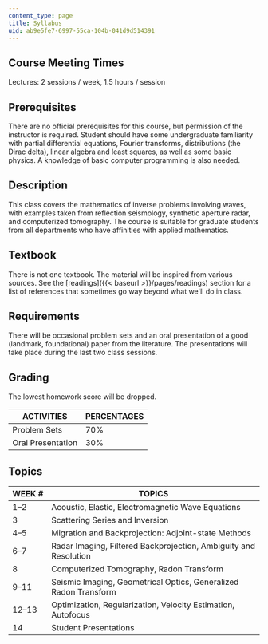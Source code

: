 ```yaml
---
content_type: page
title: Syllabus
uid: ab9e5fe7-6997-55ca-104b-041d9d514391
---
```


Course Meeting Times
--------------------

Lectures: 2 sessions / week, 1.5 hours / session

Prerequisites
-------------

There are no official prerequisites for this course, but permission of the instructor is required. Student should have some undergraduate familiarity with partial differential equations, Fourier transforms, distributions (the Dirac delta), linear algebra and least squares, as well as some basic physics. A knowledge of basic computer programming is also needed.

Description
-----------

This class covers the mathematics of inverse problems involving waves, with examples taken from reflection seismology, synthetic aperture radar, and computerized tomography. The course is suitable for graduate students from all departments who have affinities with applied mathematics.

Textbook
--------

There is not one textbook. The material will be inspired from various sources. See the [readings]({{< baseurl >}}/pages/readings) section for a list of references that sometimes go way beyond what we'll do in class.

Requirements
------------

There will be occasional problem sets and an oral presentation of a good (landmark, foundational) paper from the literature. The presentations will take place during the last two class sessions.

Grading
-------

The lowest homework score will be dropped.

| ACTIVITIES | PERCENTAGES |
| --- | --- |
| Problem Sets | 70% |
| Oral Presentation | 30% 

Topics
------

| WEEK # | TOPICS |
| --- | --- |
| 1–2 | Acoustic, Elastic, Electromagnetic Wave Equations |
| 3 | Scattering Series and Inversion |
| 4–5 | Migration and Backprojection: Adjoint-state Methods |
| 6–7 | Radar Imaging, Filtered Backprojection, Ambiguity and Resolution |
| 8 | Computerized Tomography, Radon Transform |
| 9–11 | Seismic Imaging, Geometrical Optics, Generalized Radon Transform |
| 12–13 | Optimization, Regularization, Velocity Estimation, Autofocus |
| 14 | Student Presentations